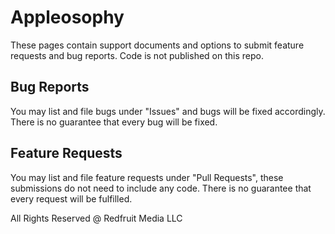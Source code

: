 # Appleosophy
These pages contain support documents and options to submit feature requests and bug reports. Code is not published on this repo.

## Bug Reports
You may list and file bugs under "Issues" and bugs will be fixed accordingly. There is no guarantee that every bug will be fixed.

## Feature Requests
You may list and file feature requests under "Pull Requests", these submissions do not need to include any code. There is no guarantee that every request will be fulfilled.

All Rights Reserved @ Redfruit Media LLC
